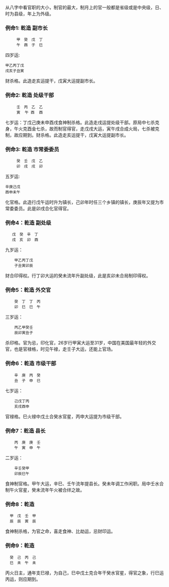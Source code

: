 从八字中看官职的大小，制官的最大，制月上的官一般都是省级或是中央级，日、时为县级，年上为外级。

### 例命1: 乾造 副市长        
         甲　癸　戊　丁 　　　
         午　酉　子　巳      　　　　　　　　　　　　
       
四岁运:         

    甲乙丙丁戊　　　　
    戌亥子丑寅       
        
财杀格。此造走亥运提干，戊寅大运提副市长。

### 例命2: 乾造 处级干部        
         壬　丙　乙　乙 　　　
         寅  午 酉  酉      　　　　　　　　　　　　

七岁运：丁戊己庚未申酉戌食神制杀格。此造走戌运提处级干部。原局中七杀克身，午火克酉金七杀，故而制官得官，走戊戌大运，寅午戌合成火局，七杀被克制，故应期到。财杀格。此造走亥运提干，戊寅大运提副市长。

### 例命3: 乾造 市常委委员        
         癸　壬　戊　乙　　　　　　　
         卯　戌　戌　卯　　　　　　　　　　　　
       
五岁运:         

    辛庚己戊　　　　
    酉申未午       
        
化官格。此造行戊午运时升为镇长，己卯年时任三个乡镇的镇长，庚辰年又提为市常委委员。此是卯戌合化官得官。

### 例命4：乾造 副处级
       戊　癸　辛　丁　　　　　　　　
       戌　亥　卯　酉　　　　　　　　　　　　

九岁运：

        甲乙丙丁戊　　　　
        子丑寅卯辰

财合印得权。行丁卯大运的癸未流年升副处级，此是亥卯未合局制印得权。

### 例命5：乾造 外交官

        癸　丁　丁　丙　　　　　　　　　　　　
        卯　巳　巳　午　　　　　　　　　　　　

三岁运：

        丙乙甲癸壬　　　　
        辰卯寅丑子

杀印格。官为忌，印化官，26岁行甲寅大运至31岁，中国在美国最年轻的外交官，也是官禄格，时见午禄，走壬子大运，还能上官场。

### 例命6：乾造 市级干部

        辛　庚　丙　癸　　　　　　　　　　　　
        丑　子　申　巳　　　　　　　　　　　　

七岁运：

        己戊丁丙　　　　
        亥戌酉申

官禄格。巳火禄中戊土合癸水官星，丙申大运提为市级干部。

### 例命7：乾造 县长
        丙　庚　庚　壬　　　　　　　　　　　　
        午　寅　申　午　　　　　　　　　　　　　　　　

二岁运：

        辛壬癸甲　　　　
        卯辰巳午

食神制官格。甲午大运，辛巳、壬午流年提县长。癸未年调工作闲职。局中壬水合制午火官星，癸未流年午火被合绊之故。

### 例命8：乾造 
      甲　戊　壬　甲　　　
      辰　辰　寅　辰

食神制杀格，为官之命，喜走食神、比劫运，忌财印运。

### 例命9：乾造

      癸　己　丙　己　　　
      巳　未　午　未

丙火日主，通年支巳禄，为自己，巳中戊土克合年干癸水官星，得官之象，行巳运丙运，则应期到。




